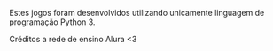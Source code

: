 Estes jogos foram desenvolvidos utilizando unicamente linguagem de programação Python 3.

Créditos a rede de ensino Alura <3
